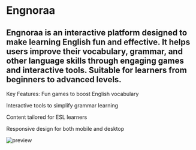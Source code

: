 # Engnoraa
## Engnoraa is an interactive platform designed to make learning English fun and effective. It helps users improve their vocabulary, grammar, and other language skills through engaging games and interactive tools. Suitable for learners from beginners to advanced levels.

Key Features:
Fun games to boost English vocabulary

Interactive tools to simplify grammar learning

Content tailored for ESL learners

Responsive design for both mobile and desktop

![preview](https://github.com/user-attachments/assets/00542bea-89bc-4944-a034-e842e48977d9)

